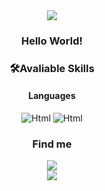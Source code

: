 
<div align="center">
  <img src="https://capsule-render.vercel.app/api?type=waving&color=auto&height=170&section=header&text=SukoJims's-Hub&fontSize=70"/>
  
  ### Hello World! 
  
  
  ### 🛠Avaliable Skills
  #### Languages
  <div align="center">
  <img alt = "Html" src="https://img.shields.io/badge/Python-3776AB?style=flat-square&logo=Python&logoColor=white"/>
  <img alt = "Html" src="https://img.shields.io/badge/JavaScript-F7DF1E?style=flat-square&logo=JavaScript&logoColor=white"/>
  <div/>
  
  
  
  ### Find me
  <div align="center">
  <a href="mailto:tirgh2192@gmail.com"><img src="https://img.shields.io/badge/Gmail-EA4335?style=flat-square&logo=Gmail&logoColor=black"/></a>
  </div>
  <div align = "center">
  <img src = "https://github-readme-stats.vercel.app/api?username=SukoJim&theme=dark&show_icons=true">
  </div>
</div>
